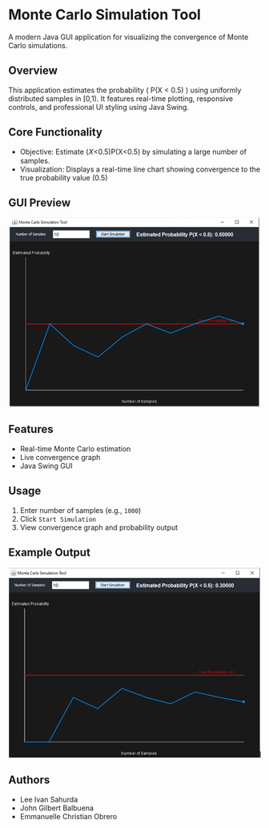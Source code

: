 # Monte Carlo Simulation Tool

A modern Java GUI application for visualizing the convergence of Monte Carlo simulations.

## Overview

This application estimates the probability \( P(X < 0.5) \) using uniformly distributed samples in [0,1). It features real-time plotting, responsive controls, and professional UI styling using Java Swing.

## Core Functionality

- Objective: Estimate (𝑋<0.5)P(X<0.5) by simulating a large number of samples.
- Visualization: Displays a real-time line chart showing convergence to the true probability value (0.5)

## GUI Preview
![GUI Preview](Screenshot/Gui-Preview.png)


## Features

- Real-time Monte Carlo estimation
- Live convergence graph
- Java Swing GUI

## Usage

1. Enter number of samples (e.g., `1000`)
2. Click `Start Simulation`
3. View convergence graph and probability output

## Example Output
![GUI Preview](Screenshot/Example-Output.png)

## Authors

- Lee Ivan Sahurda  
- John Gilbert Balbuena  
- Emmanuelle Christian Obrero
